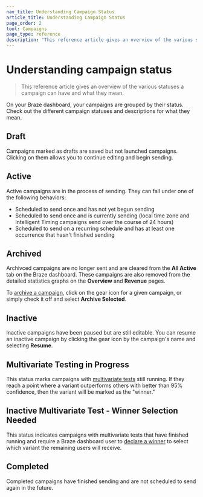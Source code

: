```yaml
---
nav_title: Understanding Campaign Status
article_title: Understanding Campaign Status
page_order: 2
tool: Campaigns
page_type: reference
description: "This reference article gives an overview of the various statuses a campaign can have and what they mean."
---
```


# Understanding campaign status

> This reference article gives an overview of the various statuses a campaign can have and what they mean.

On your Braze dashboard, your campaigns are grouped by their status. Check out the different campaign statuses and descriptions for what they mean.

## Draft
Campaigns marked as drafts are saved but not launched campaigns. Clicking on them allows you to continue editing and begin sending.

## Active
Active campaigns are in the process of sending. They can fall under one of the following behaviors:
- Scheduled to send once and has not yet begun sending
- Scheduled to send once and is currently sending (local time zone and Intelligent Timing campaigns send over the course of 24 hours)
- Scheduled to send on a recurring schedule and has at least one occurrence that hasn't finished sending

## Archived
Archivced campaigns are no longer sent and are cleared from the **All Active** tab on the Braze dashboard. These campaigns are also removed from the detailed statistics graphs on the **Overview** and **Revenue** pages.

To [archive a campaign][2], click on the gear icon for a given campaign, or simply check it off and select **Archive Selected**.

## Inactive
Inactive campaigns have been paused but are still editable. You can resume an inactive campaign by clicking the gear icon by the campaign's name and selecting **Resume**.

## Multivariate Testing in Progress
This status marks campaigns with [multivariate tests][1] still running. If they reach a point where a variant outperforms others with better than 95% confidence, then the variant will be marked as the "winner."

## Inactive Multivariate Test - Winner Selection Needed
This status indicates campaigns with multivariate tests that have finished running and require a Braze dashboard user to [declare a winner][3] to select which variant the remaining users will receive.

## Completed
Completed campaigns have finished sending and are not scheduled to send again in the future.


[1]: {{site.baseurl}}/user_guide/engagement_tools/campaigns/testing_and_more/multivariate_testing/#multivariate-testing
[2]: {{site.baseurl}}/user_guide/engagement_tools/campaigns/scheduling_and_organizing/archiving_campaigns/#archiving-campaigns
[3]: {{site.baseurl}}/user_guide/engagement_tools/testing/multivariant_testing/#step-5-pick-the-action-that-determines-the-winner
